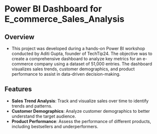 # Power BI Dashboard for E_commerce_Sales_Analysis

## Overview
- This project was developed during a hands-on Power BI workshop conducted by Aditi Gupta, founder of TechTip24. The objective was to create a comprehensive dashboard to analyze key metrics for an e-commerce company using a dataset of 51,000 entries. The dashboard visualizes sales trends, customer demographics, and product performance to assist in data-driven decision-making.

## Features

- **Sales Trend Analysis**: Track and visualize sales over time to identify trends and patterns.
- **Customer Demographics**: Analyze customer demographics to better understand the target audience.
- **Product Performance**: Assess the performance of different products, including bestsellers and underperformers.
